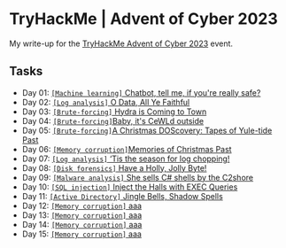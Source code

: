 # TryHackMe | Advent of Cyber 2023
My write-up for the [TryHackMe Advent of Cyber 2023](https://tryhackme.com/room/adventofcyber2023) event.

## Tasks
* Day 01: [`[Machine learning]` Chatbot, tell me, if you're really safe?](./Day_1)
* Day 02: [`[Log analysis]` O Data, All Ye Faithful](./Day_2)
* Day 03: [`[Brute-forcing]` Hydra is Coming to Town](./Day_3)
* Day 04: [`[Brute-forcing]`Baby, it's CeWLd outside](./Day_4)
* Day 05: [`[Brute-forcing]`A Christmas DOScovery: Tapes of Yule-tide Past](./Day_5)
* Day 06: [`[Memory corruption]`Memories of Christmas Past](./Day_6)
* Day 07: [`[Log analysis]` ‘Tis the season for log chopping!](./Day_7)
* Day 08: [`[Disk forensics]` Have a Holly, Jolly Byte!](./Day_8)
* Day 09: [`[Malware analysis]` She sells C# shells by the C2shore](./Day_9)
* Day 10: [`[SQL injection]` Inject the Halls with EXEC Queries](./Day_10)
* Day 11: [`[Active Directory]` Jingle Bells, Shadow Spells](./Day_11)
* Day 12: [`[Memory corruption]` aaa](./Day_12)
* Day 13: [`[Memory corruption]` aaa](./Day_13)
* Day 14: [`[Memory corruption]` aaa](./Day_14)
* Day 15: [`[Memory corruption]` aaa](./Day_15)
